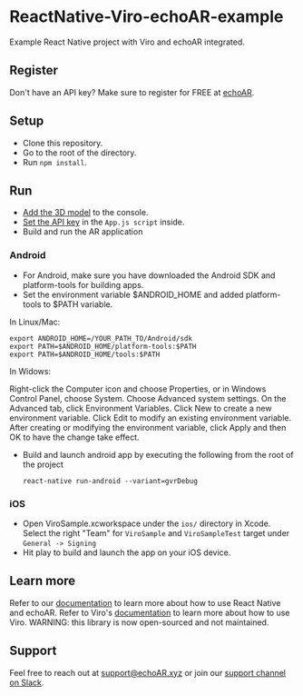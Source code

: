 # ReactNative-Viro-echoAR-example
Example React Native project with Viro and echoAR integrated.

## Register
Don't have an API key? Make sure to register for FREE at [echoAR](https://console.echoar.xyz/#/auth/register).

## Setup
* Clone this repository.
* Go to the root of the directory.
* Run `npm install`.

## Run
* [Add the 3D model](https://docs.echoar.xyz/quickstart/add-a-3d-model) to the console.
* [Set the API key](https://docs.echoar.xyz/react-native/) in the `App.js script` inside.
* Build and run the AR application
### Android
* For Android, make sure you have downloaded the Android SDK and platform-tools for building apps.
* Set the environment variable $ANDROID_HOME and added platform-tools to $PATH variable.

In Linux/Mac:
```
export ANDROID_HOME=/YOUR_PATH_TO/Android/sdk
export PATH=$ANDROID_HOME/platform-tools:$PATH
export PATH=$ANDROID_HOME/tools:$PATH
```
In Widows:

Right-click the Computer icon and choose Properties, or in Windows Control Panel, choose System. Choose Advanced system settings. On the Advanced tab, click Environment Variables. Click New to create a new environment variable. Click Edit to modify an existing environment variable. After creating or modifying the environment variable, click Apply and then OK to have the change take effect.

* Build and launch android app by executing the following from the root of the project
    ```
    react-native run-android --variant=gvrDebug
    ```
### iOS
* Open ViroSample.xcworkspace under the `ios/` directory in Xcode. Select the right "Team" for `ViroSample` and `ViroSampleTest` target under `General -> Signing`
* Hit play to build and launch the app on your iOS device.
    
## Learn more
Refer to our [documentation](https://docs.echoar.xyz/react-native/) to learn more about how to use React Native and echoAR.
Refer to Viro's [documentation](https://docs.viromedia.com/docs/) to learn more about how to use Viro. WARNING: this library is now open-sourced and not maintained.

## Support
Feel free to reach out at [support@echoAR.xyz](mailto:support@echoAR.xyz) or join our [support channel on Slack](https://join.slack.com/t/echoar/shared_invite/enQtNTg4NjI5NjM3OTc1LWU1M2M2MTNlNTM3NGY1YTUxYmY3ZDNjNTc3YjA5M2QyNGZiOTgzMjVmZWZmZmFjNGJjYTcxZjhhNzk3YjNhNjE).
